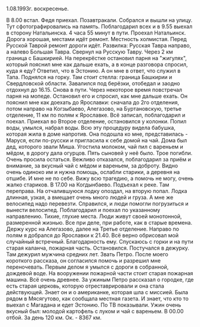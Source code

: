 1.08.1993г. воскресенье.

В 8.00 встал. Федя приехал. Позавтракали. Собрался и вышли на улицу. Тут сфотографировались на память. Поблагодарил всех и в 9.55 выехал в сторону Натальинска.
   4 часа 55 минут в пути. Проехал Натальинск. Дорога хорошая, местами идёт ремонт. Местность холмистая. Перед Русской Таврой ремонт дороги идёт. Развилка: Русская Тавра направо, а налево Большая Тавра. Свернул на Русскую Тавру. 
   Через 2 км граница с Башкирией. На перекрёстке остановил парня на "жигулях", который пояснил мне как дальше ехать, а в конце разговора спросил, куда я еду? Ответил, что в Эстонию. А он мне в ответ, что служил в Тапа.
    Поднялся на горку. Там стоит стелла: граница Башкирии и Свердловской области. Завалился под берёзки, отобедал и заодно отдохнул до 16.15.
   Снова в пути. Через некоторое время повстречал парня на мопеде. Остановил его и спросил, как мне дальше ехать. Он пояснил мне как доехать до Ярославки: сначала до 2го отделения, потом направо на Когзыбаево, Алегазово, на Буртановскую, третье отделение, 11 км по полям к Ярославке. Всё записал, поблагодарил и поехал.
   Приехал во Второе отделение, остановился у колонки. Попил воды, умылся, набрал воды. Всю эту процедуру видела бабушка, которая жила в доме напротив. Она подошла ко мне, представилась - Маруся, если по-русски и пригласила к себе домой на чай. Дома был дед, которого звали Миша. Угостила молоком, чай пил с вареньем и мёдом, в дорогу дала огурцов. Пять сыновей у неё было. Трое погибли. Очень просила остаться. Вежливо отказался, поблагодарил за приём и внимание, за вкусный чай с мёдом и вареньем, за доброту. Видно очень одиноко им и нужна помощь, ослабли старики, а деревня на отшибе. И мне не по себе. Вижу всю трагедию, а помочь не могу, очень жалко стариков.
   В 17.00 на Когдынбаево. Подъехал к реке. Там переправа. На отчалившуюся лодку опоздал, на вторую попал. Лодка длинная, узкая, а вмещает очень много людей и груза. А мне же велосипед надо перевезти. Справился, и люди помогли погрузиться и вынести велосипед. Поблагодарил и поехал по указанному направлению. 
   Тихие, глухие места. Люди живут своей монотонной, размеренной жизнью. Все при деле, при работе, как в старые времена. Держу курс на Алегазово, далее на Третье отделение. 
  Направо по полям я добрался до Ярославки к 21.40. Всё верно обрисовал мой случайный встречный. Благодарность ему. Спускаюсь с горки и на пути старая каланча, пожарная часть. Остановился. Постучался в дежурку. Там дежурил мужчина средних лет. Звать Петро. После моего короткого рассказа, он согласился помочь и разрешил мне переночевать.
    Первым делом я умылся с дороги в собранной, дождевой воде. На вооружении пожарной части стоит старая пожарная машина. Всё очень древнее.
    За ужиным Петро рассказал о городке, где есть старая церковь, которую отреставрировали и она стала действующей. Знает он и о американке, которая шла с миссией. Была рядом в Мясягутово, как сообщала местная газета. И знает, что кто то выехал с Магадана и едет Эстонию. По ТВ показывали. Ужин очень вкусный был: молодой картофель с луком и чай с вареньем. В 00.00 отбой.
  За день 120 км. Ок. - 8367 км.

